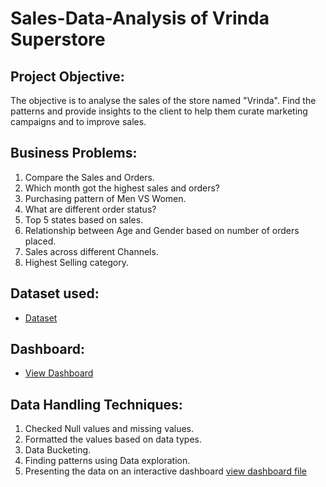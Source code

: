 # Sales-Data-Analysis of Vrinda Superstore
## Project Objective: 
The objective is to analyse the sales of the store named "Vrinda". Find the patterns and provide insights to the client to help them curate marketing campaigns and to improve sales.
## Business Problems: 
1. Compare the Sales and Orders.
2. Which month got the highest sales and orders?
3. Purchasing pattern of Men VS Women.
4. What are different order status?
5. Top 5 states based on sales.
6. Relationship between Age and Gender based on number of orders placed.
7. Sales across different Channels.
8. Highest Selling category.
## Dataset used: 
- <a href="https://github.com/dayalsunny8001/Sales-Data-Analysis/commit/d631f2451c57fd79fa3decd182181383becea84f">Dataset </a>
## Dashboard: 
- <a href="https://github.com/dayalsunny8001/Sales-Data-Analysis/blob/main/Vrinda%20Store%20Sales%20Dashboard.png">View Dashboard </a>
## Data Handling Techniques: 
1. Checked Null values and missing values.
2. Formatted the values based on data types.
3. Data Bucketing.
4. Finding patterns using Data exploration.
5. Presenting the data on an interactive dashboard <a href="https://github.com/dayalsunny8001/Sales-Data-Analysis/blob/main/Vrinda%20Store%20Sales%20Dashboard.xlsx">view dashboard file </a>

